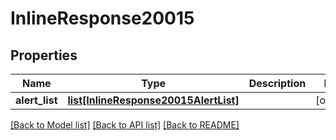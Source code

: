 # InlineResponse20015

## Properties
Name | Type | Description | Notes
------------ | ------------- | ------------- | -------------
**alert_list** | [**list[InlineResponse20015AlertList]**](InlineResponse20015AlertList.md) |  | [optional] 

[[Back to Model list]](../README.md#documentation-for-models) [[Back to API list]](../README.md#documentation-for-api-endpoints) [[Back to README]](../README.md)

